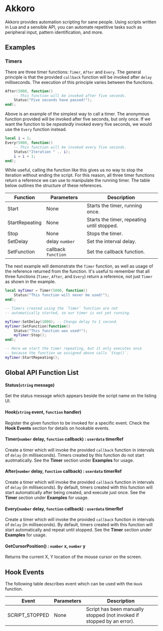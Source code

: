 # Akkoro

Akkoro provides automation scripting for sane people. Using scripts written in Lua and a sensible API, you can automate repetitive tasks such as peripheral input, pattern identification, and more.

## Examples

### Timers

There are three timer functions: `Timer`, `After` and `Every`. The general principle is that the provided `callback` function will be invoked after `delay` milliseconds. The execution of this principle varies between the functions.

```Lua
After(5000, function()
    -- This function will be invoked after five seconds.
    Status("Five seconds have passed!");
end);
```

Above is an example of the simplest way to call a timer. The anonymous function provided will be invoked after five seconds, but only once. If we want the function to be *repeatedly* invoked every five seconds, we would use the `Every` function instead.

```Lua
local i = 1;
Every(5000, function()
    -- This function will be invoked every five seconds.
    Status("Iteration " .. i);
    i = i + 1;
end);
```
While useful, calling the function like this gives us no way to stop the iteration without ending the script. For this reason, all three timer functions return a reference we can use to manipulate the running timer. The table below outlines the structure of these references.

| Function | Parameters | Description |
| -------- | ---------- | ----------- |
| Start | None | Starts the timer, running once. |
| StartRepeating | None | Starts the timer, repeating until stopped. |
| Stop | None | Stops the timer. |
| SetDelay | delay `number` | Set the interval delay.
| SetFunction | callback `function` | Set the callback function. |

The next example will demonstrate the `Timer` function, as well as usage of the reference returned from the function. It's useful to remember that all three functions (`Timer`, `After`, and `Every`) return a reference, not just `Timer` as shown in the example.

```Lua
local myTimer = Timer(5000, function()
    Status("This function will never be used!");
end);

-- Timers created using the `Timer` function are not
-- automatically started, so our timer is not yet running.

myTimer:SetDelay(1000); -- Change delay to 1 second.
myTimer:SetFunction(function()
    Status("This function was used!");
    myTimer:Stop();
end);

-- Here we start the timer repeating, but it only executes once
-- because the function we assigned above calls `Stop()`.
myTimer:StartRepeating();
```

## Global API Function List

#### Status(`string` message)
Set the status message which appears beside the script name on the listing UI.

#### Hook(`string` event, `function` handler)
Register the given function to be invoked for a specific event. Check the **Hook Events** section for details on hookable events.

#### Timer(`number` delay, `function` callback) : `userdata` timerRef
Create a timer which will invoke the provided `callback` function in intervals of `delay` (in milliseconds). Timers created by this function do not start auotmatically. See the **Timer** section under **Examples** for usage.

#### After(`number` delay, `function` callback) : `userdata` timerRef
Create a timer which will invoke the provided `callback` function in intervals of `delay` (in milliseconds). By default, timers created with this function will start automatically after being created, and execute just once. See the **Timer** section under **Examples** for usage.

#### Every(`number` delay, `function` callback) : `userdata` timerRef
Create a timer which will invoke the provided `callback` function in intervals of `delay` (in milliseconds). By default, timers created with this function will start automatically and repeat until stopped. See the **Timer** section under **Examples** for usage.

#### GetCursorPosition() : `number` x, `number` y
Returns the current X, Y location of the mouse cursor on the screen.

## Hook Events
The following table describes event which can be used with the `Hook` function.

| Event | Parameters | Description |
| ----- | ---------- | ----------- |
| SCRIPT_STOPPED | None | Script has been manually stopped (not invoked if stopped by an error).
